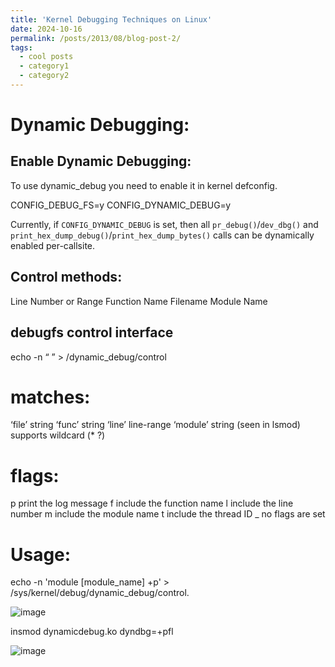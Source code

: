 ```yaml
---
title: 'Kernel Debugging Techniques on Linux'
date: 2024-10-16
permalink: /posts/2013/08/blog-post-2/
tags:
  - cool posts
  - category1
  - category2
---
```




# Dynamic Debugging:

## Enable Dynamic Debugging:
To use dynamic_debug you need to enable it in kernel defconfig.

CONFIG_DEBUG_FS=y
CONFIG_DYNAMIC_DEBUG=y

Currently, if ``CONFIG_DYNAMIC_DEBUG`` is set, then all ``pr_debug()``/``dev_dbg()`` and ``print_hex_dump_debug()``/``print_hex_dump_bytes()`` calls can be dynamically enabled per-callsite.

## Control methods:
Line Number or Range
Function Name
Filename
Module Name
## debugfs control interface
echo -n “<matches> <ops><flags>” > <debugfs>/dynamic_debug/control
# matches:
‘file’ string
‘func’ string
‘line’ line-range
‘module’ string (seen in lsmod)
supports wildcard (* ?)
# flags:
p print the log message
f include the function name
l include the line number
m include the module name
t include the thread ID
_ no flags are set
# Usage: 
echo -n 'module [module_name] +p' > /sys/kernel/debug/dynamic_debug/control.


![image](https://github.com/user-attachments/assets/be95d10d-a04f-48ee-b8cd-1482e5f9bb96)

insmod dynamicdebug.ko dyndbg=+pfl

![image](https://github.com/user-attachments/assets/9bf3fb53-73f3-467a-a5de-31dcc6fc015c)


